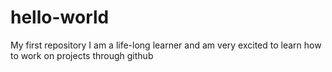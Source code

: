 # hello-world
My first repository 
I am a life-long learner and am very excited
to learn how to work on projects through github 
